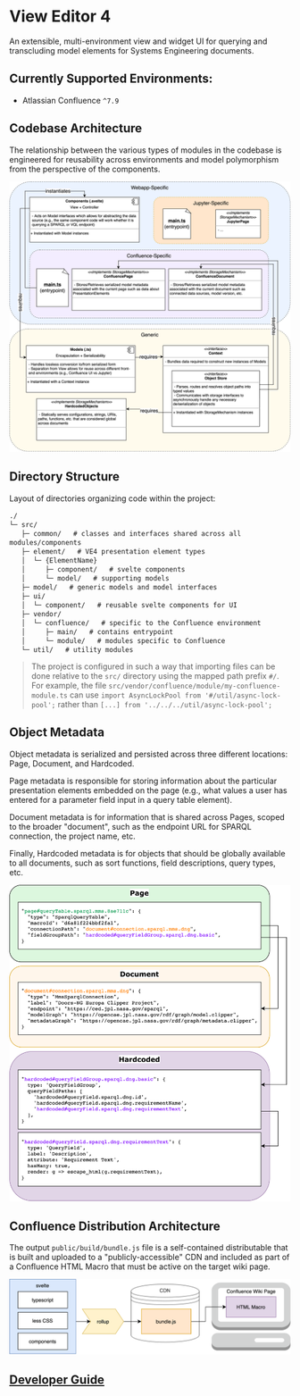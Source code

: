 # View Editor 4

An extensible, multi-environment view and widget UI for querying and transcluding model elements for Systems Engineering documents.

## Currently Supported Environments:

 - Atlassian Confluence `^7.9`


## Codebase Architecture

The relationship between the various types of modules in the codebase is engineered for reusability across environments and model polymorphism from the perspective of the components.

![Codebase architecture](docs/codebase-architecture.png)

## Directory Structure

Layout of directories organizing code within the project:

```
./
└─ src/
   ├─ common/   # classes and interfaces shared across all modules/components
   ├─ element/   # VE4 presentation element types
   │  └─ {ElementName}
   │     ├─ component/   # svelte components
   │     └─ model/   # supporting models
   ├─ model/   # generic models and model interfaces
   ├─ ui/
   │  └─ component/   # reusable svelte components for UI
   ├─ vendor/
   │  └─ confluence/   # specific to the Confluence environment
   │     ├─ main/   # contains entrypoint
   │     └─ module/   # modules specific to Confluence
   └─ util/   # utility modules
```

> The project is configured in such a way that importing files can be done relative to the `src/` directory using the mapped path prefix `#/`. For example, the file `src/vendor/confluence/module/my-confluence-module.ts` can use `import AsyncLockPool from '#/util/async-lock-pool';` rather than `[...] from '../../../util/async-lock-pool';`


## Object Metadata

Object metadata is serialized and persisted across three different locations: Page, Document, and Hardcoded.

Page metadata is responsible for storing information about the particular presentation elements embedded on the page (e.g., what values a user has entered for a parameter field input in a query table element).

Document metadata is for information that is shared across Pages, scoped to the broader "document", such as the endpoint URL for SPARQL connection, the project name, etc.

Finally, Hardcoded metadata is for objects that should be globally available to all documents, such as sort functions, field descriptions, query types, etc.

![Object metadata](docs/object-metadata.png)


## Confluence Distribution Architecture

The output `public/build/bundle.js` file is a self-contained distributable that is built and uploaded to a "publicly-accessible" CDN and included as part of a Confluence HTML Macro that must be active on the target wiki page.

![Distribution architecture for confluence](docs/distribution-architecture.png)


## [Developer Guide](docs/developer-guide.md)

